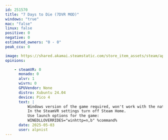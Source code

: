 ```yaml
---
id: 251570
title: "7 Days to Die (7DVR MOD)"
windows: "true"
mac: "false"
linux: false
positive: 0
negative: 0
estimated_owners: "0 - 0"
peak_ccu: 0

image: https://shared.akamai.steamstatic.com/store_item_assets/steam/apps/251570/header.jpg?t=1721725925
opinions:

    - steamVR: 0
      monado: 0
      alvr: 1
      wivrn: 0
      GPUVendor: None
      distro: Xubuntu 24.04
      device: Pico 4
      text: |
          Windows version of the game required, won't work with the native Linux version.  The mod depends on SteamVR so you will need SteamVR/ALVR.
          In the SteamVR settings turn off Steam Home.
          Use launch options for the game:
          WINEDLLOVERRIDES="winhttp=n,b" %command%
      date: 2025-05-03
      user: alpnist
---
```

